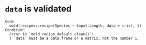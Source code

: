# `data` is validated

    Code
      mold(recipes::recipe(Species ~ Sepal.Length, data = iris), 1)
    Condition
      Error in `mold_recipe_default_clean()`:
      ! `data` must be a data frame or a matrix, not the number 1.


